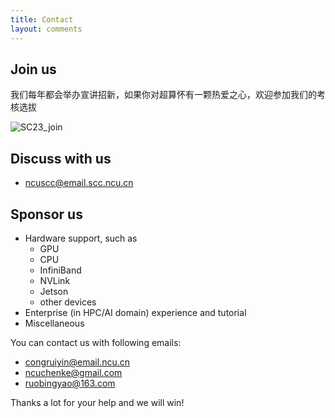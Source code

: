 ```yaml
---
title: Contact
layout: comments
---
```


## Join us
我们每年都会举办宣讲招新，如果你对超算怀有一颗热爱之心，欢迎参加我们的考核选拔

![SC23_join](https://github.com/NCUSCC/NCUSCC.github.io/blob/latest/images/SC23_join.png)


## Discuss with us

- [ncuscc@email.scc.ncu.cn](mailto:congruiyin@email.ncu.cn)

## Sponsor us

- Hardware support, such as
  - GPU
  - CPU
  - InfiniBand
  - NVLink
  - Jetson
  - other devices
- Enterprise (in HPC/AI domain) experience and tutorial
- Miscellaneous

You can contact us with following emails:
- [congruiyin@email.ncu.cn](mailto:congruiyin@email.ncu.cn)
- [ncuchenke@gmail.com](ncuchenke@gmail.com)
- [ruobingyao@163.com](mailto:ruobingyao@163.com)

Thanks a lot for your help and we will win!
